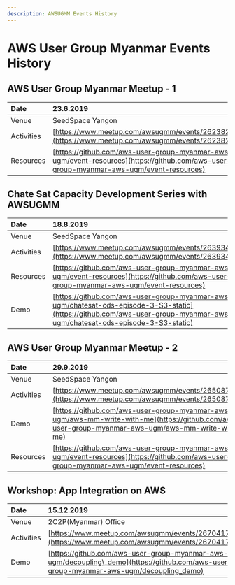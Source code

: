 ```yaml
---
description: AWSUGMM Events History
---
```


# AWS User Group Myanmar Events History

## AWS User Group Myanmar Meetup - 1 

| Date | 23.6.2019 |
| :--- | :--- |
| Venue | SeedSpace Yangon |
| Activities | [https://www.meetup.com/awsugmm/events/262382041/](https://www.meetup.com/awsugmm/events/262382041/) |
| Resources | [https://github.com/aws-user-group-myanmar-aws-ugm/event-resources](https://github.com/aws-user-group-myanmar-aws-ugm/event-resources) |

## Chate Sat Capacity Development Series with AWSUGMM

| Date | 18.8.2019 |
| :--- | :--- |
| Venue  | SeedSpace Yangon |
| Activities | [https://www.meetup.com/awsugmm/events/263934594/](https://www.meetup.com/awsugmm/events/263934594/) |
| Resources | [https://github.com/aws-user-group-myanmar-aws-ugm/event-resources](https://github.com/aws-user-group-myanmar-aws-ugm/event-resources) |
| Demo | [https://github.com/aws-user-group-myanmar-aws-ugm/chatesat-cds-episode-3-S3-static](https://github.com/aws-user-group-myanmar-aws-ugm/chatesat-cds-episode-3-S3-static) |

## AWS User Group Myanmar Meetup - 2

| Date | 29.9.2019 |
| :--- | :--- |
| Venue | SeedSpace Yangon |
| Activities | [https://www.meetup.com/awsugmm/events/265087922/](https://www.meetup.com/awsugmm/events/265087922/) |
| Demo | [https://github.com/aws-user-group-myanmar-aws-ugm/aws-mm-write-with-me](https://github.com/aws-user-group-myanmar-aws-ugm/aws-mm-write-with-me) |
| Resources | [https://github.com/aws-user-group-myanmar-aws-ugm/event-resources](https://github.com/aws-user-group-myanmar-aws-ugm/event-resources) |

## Workshop: App Integration on AWS

| Date | 15.12.2019 |
| :--- | :--- |
| Venue | 2C2P\(Myanmar\) Office  |
| Activities | [https://www.meetup.com/awsugmm/events/267041772/](https://www.meetup.com/awsugmm/events/267041772/) |
| Demo | [https://github.com/aws-user-group-myanmar-aws-ugm/decoupling\_demo](https://github.com/aws-user-group-myanmar-aws-ugm/decoupling_demo) |



